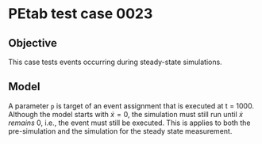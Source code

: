 # PEtab test case 0023

## Objective

This case tests events occurring during steady-state simulations.

## Model

A parameter `p` is target of an event assignment that is executed at t = 1000.
Although the model starts with $\dot{x} = 0$, the simulation must still run
until $\dot{x}$ *remains* 0, i.e., the event must still be executed.
This is applies to both the pre-simulation and the simulation for the
steady state measurement.
